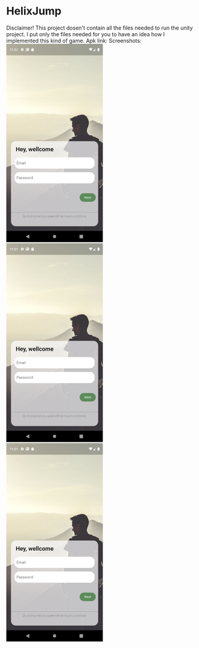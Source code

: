 # HelixJump
Disclaimer! This project dosen't contain all the files needed to run the unity project. I put only the files needed for you to have an idea how I implemented this kind of game.
Apk link:
Screenshots:
<img src="https://github.com/marinvlad/fitnessApp/blob/master/Screenshot1.jpg" width="256">
<img src="https://github.com/marinvlad/fitnessApp/blob/master/Screenshot1.jpg" width="256">
<img src="https://github.com/marinvlad/fitnessApp/blob/master/Screenshot1.jpg" width="256">

